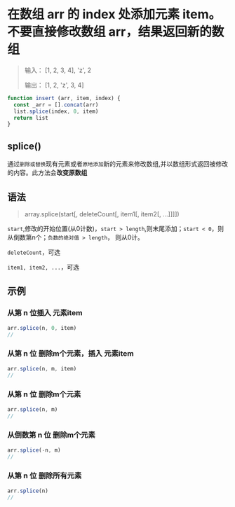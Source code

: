 # 在数组 arr 的 index 处添加元素 item。不要直接修改数组 arr，结果返回新的数组

> 输入： [1, 2, 3, 4], 'z', 2
>
> 输出： [1, 2, 'z', 3, 4]

``` js
function insert (arr, item, index) {
  const _arr = [].concat(arr)
  list.splice(index, 0, item)
  return list
}
```

## splice()

通过`删除或替换`现有元素或者`原地添加`新的元素来修改数组,并以数组形式返回被修改的内容。此方法会**改变原数组**

## 语法

> array.splice(start[, deleteCount[, item1[, item2[, ...]]]])

`start`,修改的开始位置(从0计数)，`start > length`,则末尾添加；`start < 0`，则从倒数第n个；`负数的绝对值 > length`， 则从0计。

`deleteCount`，可选

`item1, item2, ...`，可选

## 示例


### 从第 n 位插入 元素item
```js
arr.splice(n, 0, item)
// 
```

### 从第 n 位 删除m个元素，插入 元素item
```js
arr.splice(n, m, item)
// 
```

### 从第 n 位 删除m个元素
```js
arr.splice(n, m)
// 
```


### 从倒数第 n 位 删除m个元素
```js
arr.splice(-n, m)
// 
```


### 从第 n 位 删除所有元素
```js
arr.splice(n)
// 
```